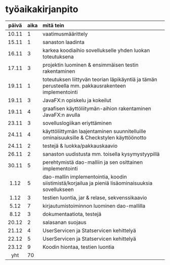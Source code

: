 # työaikakirjanpito

| päivä | aika | mitä tein  |
| :----:|:-----| :-----|
| 10.11 | 1    | vaatimusmäärittely|
| 15.11 | 1    | sanaston laadinta |
| 16.11 | 3    | karkea koodiaihio sovellukselle yhden luokan toteutuksena |
| 17.11 | 3    | projektin luominen & ensimmäisen testin rakentaminen |
| 19.11 | 1    | toteutuksen liittyvän teorian läpikäyntiä ja tämän perusteella mm. pakkausrakenteen implementointi |
| 19.11 | 3    | JavaFX:n opiskelu ja kokeilut |
| 19.11 | 4    | graafisen käyttöliitymän-aihion rakentaminen JavaFX:n avulla |
| 23.11 | 3    | sovelluslogiikan eriyttäminen |
| 24.11 | 4    | käyttöliittymän laajentaminen suunnitelluille ominaisuuksille & Checkstylen käyttöönotto |
| 24.11 | 2    | testejä & luokka/pakkauskaavio |
| 26.11 | 2    | sanaston uudistusta mm. toisella kysymystyypillä |
| 30.11 | 5    | perehtymistä dao-malliin ja sen osittainen implementointi |
| 1.12  | 5    | dao-mallin implementointia, koodin siistimistä/korjailua ja pieniä lisäominaisuuksia sovellukseen |
| 1.12  | 3    | testien luontia, jar & relase, sekvenssikaavio |
| 5.12  | 7    | kirjautumistoiminnon luominen dao-mallilla |
| 8.12  | 3    | dokumentaatiota, testejä |
| 20.12 | 2    | salasanan suojaus |
| 21.12 | 4    | UserServicen ja Statservicen kehittelyä |
| 22.12 | 5    | UserServicen ja Statservicen kehittelyä |
| 23.12 | 9    | Koodin hiontaa, testien luontia |
| yht   | 70   |  | 
